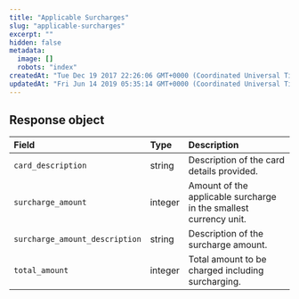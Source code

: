 ```yaml
---
title: "Applicable Surcharges"
slug: "applicable-surcharges"
excerpt: ""
hidden: false
metadata: 
  image: []
  robots: "index"
createdAt: "Tue Dec 19 2017 22:26:06 GMT+0000 (Coordinated Universal Time)"
updatedAt: "Fri Jun 14 2019 05:35:14 GMT+0000 (Coordinated Universal Time)"
---
```

## Response object

| Field                          | Type    | Description                                                       |
| :----------------------------- | :------ | :---------------------------------------------------------------- |
| `card_description`             | string  | Description of the card details provided.                         |
| `surcharge_amount`             | integer | Amount of the applicable surcharge in the smallest currency unit. |
| `surcharge_amount_description` | string  | Description of the surcharge amount.                              |
| `total_amount`                 | integer | Total amount to be charged including surcharging.                 |
